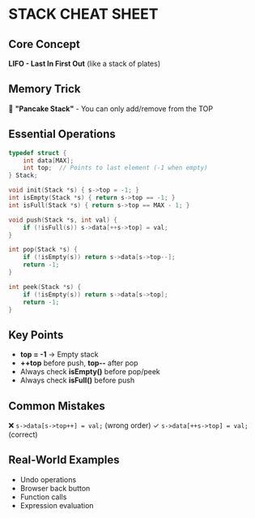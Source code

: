 # STACK CHEAT SHEET

## Core Concept
**LIFO - Last In First Out** (like a stack of plates)

## Memory Trick
🥞 **"Pancake Stack"** - You can only add/remove from the TOP

## Essential Operations
```c
typedef struct {
    int data[MAX];
    int top;  // Points to last element (-1 when empty)
} Stack;

void init(Stack *s) { s->top = -1; }
int isEmpty(Stack *s) { return s->top == -1; }
int isFull(Stack *s) { return s->top == MAX - 1; }

void push(Stack *s, int val) {
    if (!isFull(s)) s->data[++s->top] = val;
}

int pop(Stack *s) {
    if (!isEmpty(s)) return s->data[s->top--];
    return -1;
}

int peek(Stack *s) {
    if (!isEmpty(s)) return s->data[s->top];
    return -1;
}
```

## Key Points
- **top = -1** → Empty stack
- **++top** before push, **top--** after pop
- Always check **isEmpty()** before pop/peek
- Always check **isFull()** before push

## Common Mistakes
❌ `s->data[s->top++] = val;` (wrong order)
✓ `s->data[++s->top] = val;` (correct)

## Real-World Examples
- Undo operations
- Browser back button
- Function calls
- Expression evaluation
